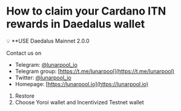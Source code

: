 # How to claim your Cardano ITN rewards in Daedalus wallet

:bulb: **USE Daedalus Mainnet 2.0.0

Contact us on
* Telegram: [@lunarpool_io](https://t.me/lunarpool_io)
* Telegram group: [https://t.me/lunarpool](https://t.me/lunarpool)
* Twitter: [@lunarpool_io](https://twitter.com/lunarpool_io)
* Homepage: [https://lunarpool.io](https://lunarpool.io)

1. Restore
2. Choose Yoroi wallet and Incentivized Testnet wallet

